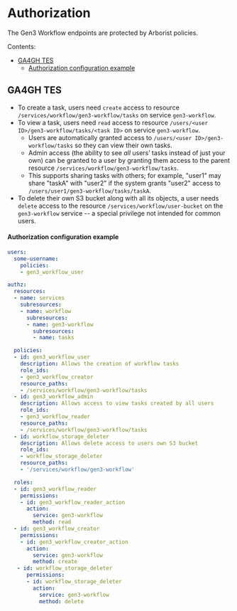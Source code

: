 # Authorization

The Gen3 Workflow endpoints are protected by Arborist policies.

Contents:
- [GA4GH TES](#ga4gh-tes)
  - [Authorization configuration example](#authorization-configuration-example)

## GA4GH TES

- To create a task, users need `create` access to resource `/services/workflow/gen3-workflow/tasks` on service `gen3-workflow`.
- To view a task, users need `read` access to resource `/users/<user ID>/gen3-workflow/tasks/<task ID>` on service `gen3-workflow`.
  - Users are automatically granted access to `/users/<user ID>/gen3-workflow/tasks` so they can view their own tasks.
  - Admin access (the ability to see _all_ users’ tasks instead of just your own) can be granted to a user by granting them access to the parent resource `/services/workflow/gen3-workflow/tasks`.
  - This supports sharing tasks with others; for example, "user1" may share "taskA" with "user2" if the system grants "user2" access to `/users/user1/gen3-workflow/tasks/taskA`.
- To delete their own S3 bucket along with all its objects, a user needs `delete` access to the resource `/services/workflow/user-bucket` on the `gen3-workflow` service -- a special privilege not intended for common users.

#### Authorization configuration example

```yaml
users:
  some-username:
    policies:
    - gen3_workflow_user

authz:
  resources:
  - name: services
    subresources:
    - name: workflow
      subresources:
      - name: gen3-workflow
        subresources:
        - name: tasks

  policies:
  - id: gen3_workflow_user
    description: Allows the creation of workflow tasks
    role_ids:
    - gen3_workflow_creator
    resource_paths:
    - /services/workflow/gen3-workflow/tasks
  - id: gen3_workflow_admin
    description: Allows access to view tasks created by all users
    role_ids:
    - gen3_workflow_reader
    resource_paths:
    - /services/workflow/gen3-workflow/tasks
  - id: workflow_storage_deleter
    description: Allows delete access to users own S3 bucket
    role_ids:
    - workflow_storage_deleter
    resource_paths:
    - '/services/workflow/gen3-workflow'

  roles:
  - id: gen3_workflow_reader
    permissions:
    - id: gen3_workflow_reader_action
      action:
        service: gen3-workflow
        method: read
  - id: gen3_workflow_creator
    permissions:
    - id: gen3_workflow_creator_action
      action:
        service: gen3-workflow
        method: create
   - id: workflow_storage_deleter
      permissions:
      - id: workflow_storage_deleter
        action:
          service: gen3-workflow
          method: delete
```
